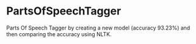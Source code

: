# PartsOfSpeechTagger
Parts Of Speech Tagger by creating a new model (accuracy 93.23%) and then comparing the accuracy using NLTK.
